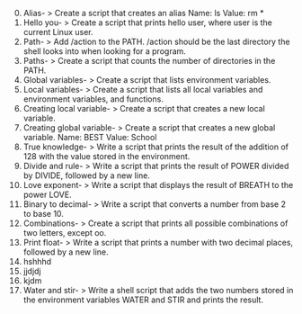 0. Alias- > Create a script that creates an alias Name: ls Value: rm *
1. Hello you- > Create a script that prints hello user, where user is the current Linux user.
2. Path- > Add /action to the PATH. /action should be the last directory the shell looks into when looking for a program.
3. Paths- > Create a script that counts the number of directories in the PATH.
4. Global variables- > Create a script that lists environment variables.
5. Local variables- > Create a script that lists all local variables and environment variables, and functions.
6. Creating local variable- > Create a script that creates a new local variable.
7. Creating global variable- > Create a script that creates a new global variable. Name: BEST Value: School
8. True knowledge- > Write a script that prints the result of the addition of 128 with the value stored in the environment.
9. Divide and rule- > Write a script that prints the result of POWER divided by DIVIDE, followed by a new line.
10. Love exponent- > Write a script that displays the result of BREATH to the power LOVE.
11. Binary to decimal- > Write a script that converts a number from base 2 to base 10.
12. Combinations- > Create a script that prints all possible combinations of two letters, except oo.
13. Print float- > Write a script that prints a number with two decimal places, followed by a new line.
14. hshhhd
15. jjdjdj
16. kjdm
17. Water and stir- > Write a shell script that adds the two numbers stored in the environment variables WATER and STIR and prints the result.

